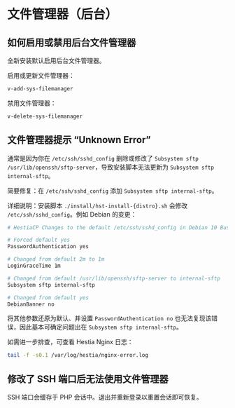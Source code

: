 # 文件管理器（后台）

## 如何启用或禁用后台文件管理器

全新安装默认启用后台文件管理器。

启用或更新文件管理器：

```bash
v-add-sys-filemanager
```

禁用文件管理器：

```bash
v-delete-sys-filemanager
```

## 文件管理器提示 “Unknown Error”

通常是因为你在 `/etc/ssh/sshd_config` 删除或修改了 `Subsystem sftp /usr/lib/openssh/sftp-server`，导致安装脚本无法更新为 `Subsystem sftp internal-sftp`。

简要修复：在 `/etc/ssh/sshd_config` 添加 `Subsystem sftp internal-sftp`。

详细说明：安装脚本 `./install/hst-install-{distro}.sh` 会修改 `/etc/ssh/sshd_config`。例如 Debian 的变更：

```bash
# HestiaCP Changes to the default /etc/ssh/sshd_config in Debian 10 Buster

# Forced default yes
PasswordAuthentication yes

# Changed from default 2m to 1m
LoginGraceTime 1m

# Changed from default /usr/lib/openssh/sftp-server to internal-sftp
Subsystem sftp internal-sftp

# Changed from default yes
DebianBanner no
```

将其他参数还原为默认、并设置 `PasswordAuthentication no` 也无法复现该错误，因此基本可确定问题出在 `Subsystem sftp internal-sftp`。

如需进一步排查，可查看 Hestia Nginx 日志：

```bash
tail -f -s0.1 /var/log/hestia/nginx-error.log
```

## 修改了 SSH 端口后无法使用文件管理器

SSH 端口会缓存于 PHP 会话中。退出并重新登录以重置会话即可恢复。
